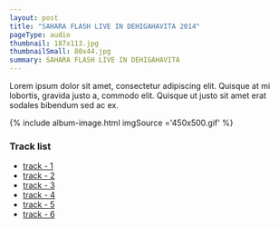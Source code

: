 ```yaml
---
layout: post
title: "SAHARA FLASH LIVE IN DEHIGAHAVITA 2014"
pageType: audio
thumbnail: 187x113.jpg
thumbnailSmall: 80x44.jpg
summary: SAHARA FLASH LIVE IN DEHIGAHAVITA
---
```


Lorem ipsum dolor sit amet, consectetur adipiscing elit. Quisque at mi lobortis, gravida justo a, commodo elit. Quisque ut justo sit amet erat sodales bibendum sed ac ex.

{% include album-image.html imgSource ='450x500.gif' %}

### Track list 

- [track - 1 ](#)
- [track - 2 ](#)
- [track - 3 ](#)
- [track - 4 ](#)
- [track - 5 ](#)
- [track - 6 ](#)
